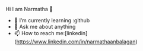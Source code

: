  Hi I am Narmatha 👋 
- 🌱 I’m currently learning :github
- 💬 Ask me about anything
- 📫 How to reach me:[linkedin] (https://www.linkedin.com/in/narmathaanbalagan)

